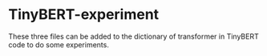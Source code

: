 # TinyBERT-experiment
These three files can be added to the dictionary of transformer in TinyBERT code to do some experiments.
